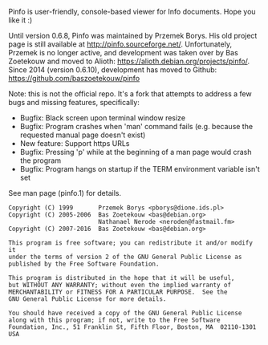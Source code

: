 Pinfo is user-friendly, console-based viewer for Info documents.
Hope you like it :)

Until version 0.6.8, Pinfo was maintained by Przemek Borys. His old project
page is still available at http://pinfo.sourceforge.net/. Unfortunately,
Przemek is no longer active, and development was taken over by Bas Zoetekouw
and moved to Alioth: https://alioth.debian.org/projects/pinfo/.
Since 2014 (version 0.6.10), development has moved to Github:
https://github.com/baszoetekouw/pinfo

Note: this is not the official repo. It's a fork that attempts to address a few
bugs and missing features, specifically:
* Bugfix: Black screen upon terminal window resize
* Bugfix: Program crashes when 'man' command fails (e.g. because the requested
  manual page doesn't exist)
* New feature: Support https URLs
* Bugfix: Pressing 'p' while at the beginning of a man page would crash the
  program
* Bugfix: Program hangs on startup if the TERM environment variable isn't set

See man page (pinfo.1) for details.

    Copyright (C) 1999       Przemek Borys <pborys@dione.ids.pl>
    Copyright (C) 2005-2006  Bas Zoetekouw <bas@debian.org>
                             Nathanael Nerode <neroden@fastmail.fm>
    Copyright (C) 2007-2016  Bas Zoetekouw <bas@debian.org>

    This program is free software; you can redistribute it and/or modify it
    under the terms of version 2 of the GNU General Public License as
    published by the Free Software Foundation.

    This program is distributed in the hope that it will be useful,
    but WITHOUT ANY WARRANTY; without even the implied warranty of
    MERCHANTABILITY or FITNESS FOR A PARTICULAR PURPOSE.  See the
    GNU General Public License for more details.

    You should have received a copy of the GNU General Public License
    along with this program; if not, write to the Free Software
    Foundation, Inc., 51 Franklin St, Fifth Floor, Boston, MA  02110-1301  USA

